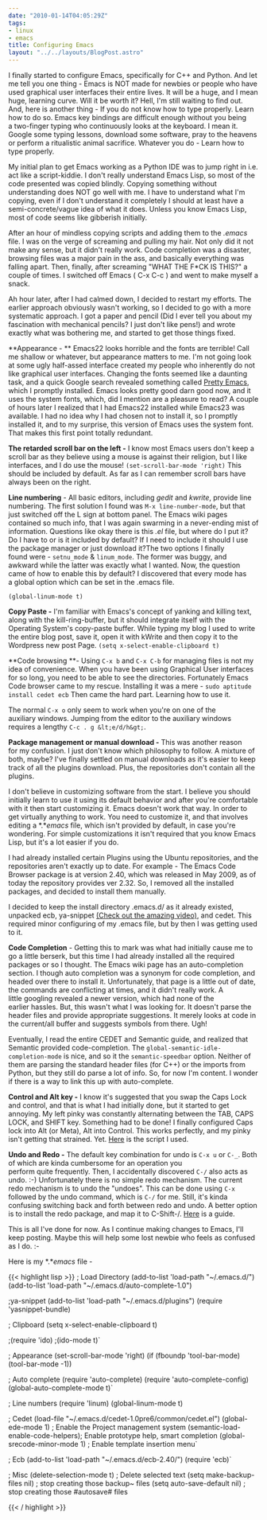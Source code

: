 ```yaml
---
date: "2010-01-14T04:05:29Z"
tags:
- linux
- emacs
title: Configuring Emacs
layout: "../../layouts/BlogPost.astro"
---
```


I finally started to configure Emacs, specifically for C++ and Python. And let me tell you one thing - Emacs is NOT made for newbies or people who have used graphical user interfaces their entire lives. It will be a huge, and I mean huge, learning curve. Will it be worth it? Hell, I'm still waiting to find out. And, here is another thing - If you do not know how to type properly. Learn how to do so. Emacs key bindings are difficult enough without you being a two-finger typing who continuously looks at the keyboard. I mean it. Google some typing lessons, download some software, pray to the heavens or perform a ritualistic animal sacrifice. Whatever you do - Learn how to type properly.

My initial plan to get Emacs working as a Python IDE was to jump right in i.e. act like a script-kiddie. I don't really understand Emacs Lisp, so most of the code presented was copied blindly. Copying something without understanding does NOT go well with me. I have to understand what I'm copying, even if I don't understand it completely I should at least have a semi-concrete/vague idea of what it does. Unless you know Emacs Lisp, most of code seems like gibberish initially.

After an hour of mindless copying scripts and adding them to the *.emacs* file. I was on the verge of screaming and pulling my hair. Not only did it not make any sense, but it didn't really work. Code completion was a disaster, browsing files was a major pain in the ass, and basically everything was falling apart. Then, finally, after screaming "WHAT THE F\*CK IS THIS?" a couple of times. I switched off Emacs ( C-x C-c ) and went to make myself a snack.

Ah hour later, after I had calmed down, I decided to restart my efforts. The earlier approach obviously wasn't working, so I decided to go with a more systematic approach. I got a paper and pencil (Did I ever tell you about my fascination with mechanical pencils? I just don't like pens!) and wrote exactly what was bothering me, and started to get those things fixed.

**Appearance - ** Emacs22 looks horrible and the fonts are terrible! Call me shallow or whatever, but appearance matters to me. I'm not going look at some ugly half-assed interface created my people who inherently do not like graphical user interfaces. Changing the fonts seemed like  a daunting task, and a quick Google search revealed something called <a href="http://peadrop.com/blog/2007/01/06/pretty-emacs/">Pretty Emacs</a>, which I promptly installed. Emacs looks pretty good darn good now, and it uses the system fonts, which, did I mention are a pleasure to read? A couple of hours later I realized that I had Emacs22 installed while Emacs23 was available. I had no idea why I had chosen not to install it, so I promptly installed it, and to my surprise, this version of Emacs uses the system font. That makes this first point totally redundant.

**The retarded scroll bar on the left -** I know most Emacs users don't keep a scroll bar as they believe using a mouse is against their religion, but I like interfaces, and I do use the mouse! `(set-scroll-bar-mode 'right)` This should be included by default. As far as I can remember scroll bars have always been on the right.

**Line numbering** - All basic editors, including *gedit* and *kwrite*, provide line numbering. The first solution I found was `M-x line-number-mode`, but that just switched off the L sign at bottom panel. The Emacs wiki pages contained so much info, that I was again swarming in a never-ending mist of information. Questions like okay there is this *.el* file, but where do I put it? Do I have to or is it included by default? If I need to include it should I use the package manager or just download it?The two options I finally found were - `setnu_mode` &amp; `linum_mode`. The former was buggy, and awkward while the latter was exactly what I wanted. Now, the question came of how to enable this by default? I discovered that every mode has a global option which can be set in the .emacs file.

`(global-linum-mode t)`

**Copy Paste -** I'm familiar with Emacs's concept of yanking and killing text, along with the kill-ring-buffer, but it should integrate itself with the Operating System's copy-paste buffer. While typing my blog I used to write the entire blog post, save it, open it with kWrite and then copy it to the Wordpress new post Page.
`(setq x-select-enable-clipboard t)`

**Code browsing **- Using `C-x b` and `C-x C-b` for managing files is not my idea of convenience. When you have been using Graphical User interfaces for so long, you need to be able to see the directories. Fortunately Emacs Code browser came to my rescue. Installing it was a mere - `sudo aptitude install cedet ecb` Then came the hard part. Learning how to use it.

The normal `C-x o` only seem to work when you're on one of the auxiliary windows. Jumping from the editor to the auxiliary windows requires a lengthy `C-c . g &lt;e/d/h&gt;`.

**Package management or manual download -** This was another reason for my confusion. I just don't know which philosophy to follow. A mixture of both, maybe? I've finally settled on manual downloads as it's easier to keep track of all the plugins download. Plus, the repositories don't contain all the plugins.

I don't believe in customizing software from the start. I believe you should initially learn to use it using its default behavior and after you're comfortable with it then start customizing it. Emacs doesn't work that way. In order to get virtually anything to work. You need to customize it, and that involves editing a *.**emacs* file, which isn't provided by default, in case you're wondering. For simple customizations it isn't required that you know Emacs Lisp, but it's a lot easier if you do.

I had already installed certain Plugins using the Ubuntu repositories, and the repositories aren't exactly up to date. For example - The Emacs Code Browser package is at version 2.40, which was released in May 2009, as of today the repository provides ver 2.32. So, I removed all the installed packages, and decided to install them manually.

I decided to keep the install directory .emacs.d/ as it already existed, unpacked ecb, ya-snippet <a href="http://www.youtube.com/watch?v=76Ygeg9miao">(Check out the amazing video)</a>, and cedet. This required minor configuring of my .emacs file, but by then I was getting used to it.

**Code Completion** - Getting this to mark was what had initially cause me to go a little berserk, but this time I had already installed all the required packages or so I thought. The Emacs wiki page has an auto-completion section. I though auto completion was a synonym for code completion, and headed over there to install it. Unfortunately, that page is a little out of date, the commands are conflicting at times, and it didn't really work. A little googling revealed a newer version, which had none of the earlier hassles.  But, this wasn't what I was looking for. It doesn't parse the header files and provide appropriate suggestions. It merely looks at code in the current/all buffer and suggests symbols from there. Ugh!

Eventually, I read the entire CEDET and Semantic guide, and realized that Semantic provided code-completion. The `global-semantic-idle-completion-mode` is nice, and so it the `semantic-speedbar` option. Neither of them are parsing the standard header files (for C++) or the imports from Python, but they still do parse a lot of info. So, for now I'm content. I wonder if there is a way to link this up with auto-complete.

**Control and Alt key -** I know it's suggested that you swap the Caps Lock and control, and that is what I had initially done, but it started to get annoying. My left pinky was constantly alternating between the TAB, CAPS LOCK, and SHIFT key. Something had to be done! I finally configured Caps lock into Alt (or Meta), Alt into Control. This works perfectly, and my pinky isn't getting that strained. Yet. <a href="http://pastebin.com/f46a96843">Here</a> is the script I used.

**Undo and Redo -** The default key combination for undo is `C-x u` or `C-_`. Both of which are kinda cumbersome for an operation you perform quite frequently. Then, I accidentally discovered `C-/` also acts as undo. :-) Unfortunately there is no simple redo mechanism. The current redo mechanism is to undo the "undoes". This can be done using `C-x` followed by the undo command, which is `C-/` for me. Still, it's kinda confusing switching back and forth between redo and undo. A better option is to install the redo package, and map it to C-Shift-/. <a href="http://www.emacswiki.org/emacs/RedoMode">Here</a> is a guide.

This is all I've done for now. As I continue making changes to Emacs, I'll keep posting. Maybe this will help some lost newbie who feels as confused as I do. :-

Here is my *.**emacs* file -

{{< highlight lisp >}}
; Load Directory
(add-to-list 'load-path "~/.emacs.d/")
(add-to-list 'load-path "~/.emacs.d/auto-complete-1.0")

;ya-snippet
(add-to-list 'load-path "~/.emacs.d/plugins")
(require 'yasnippet-bundle)

; Clipboard
(setq x-select-enable-clipboard t)

;(require 'ido)
;(ido-mode t)`

; Appearance
(set-scroll-bar-mode 'right)
(if (fboundp 'tool-bar-mode) (tool-bar-mode -1))

; Auto complete
(require 'auto-complete)
(require 'auto-complete-config)
(global-auto-complete-mode t)`

; Line numbers
(require 'linum)
(global-linum-mode t)

; Cedet
(load-file "~/.emacs.d/cedet-1.0pre6/common/cedet.el")
(global-ede-mode 1)                ; Enable the Project management system
(semantic-load-enable-code-helpers); Enable prototype help, smart completion
(global-srecode-minor-mode 1)      ; Enable template insertion menu`

; Ecb
(add-to-list 'load-path "~/.emacs.d/ecb-2.40/")
(require 'ecb)`

; Misc
(delete-selection-mode t)    ; Delete selected text
(setq make-backup-files nil) ; stop creating those backup~ files
(setq auto-save-default nil) ; stop creating those #autosave# files

{{< / highlight >}}
